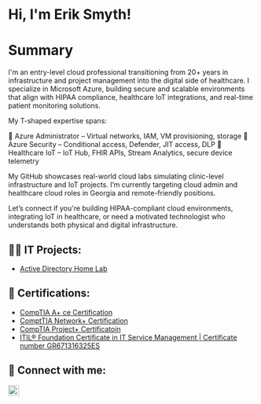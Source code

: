 <h1>Hi, I'm Erik Smyth! 
<h1>Summary</h1>I'm an entry-level cloud professional transitioning from 20+ years in infrastructure and project management into the digital side of healthcare.
  I specialize in Microsoft Azure, building secure and scalable environments that align with HIPAA compliance, healthcare IoT integrations, and real-time patient monitoring solutions. 
  
  My T-shaped expertise spans:

🔹 Azure Administrator – Virtual networks, IAM, VM provisioning, storage
🔹 Azure Security – Conditional access, Defender, JIT access, DLP
🔹 Healthcare IoT – IoT Hub, FHIR APIs, Stream Analytics, secure device telemetry

My GitHub showcases real-world cloud labs simulating clinic-level infrastructure and IoT projects. I’m currently targeting cloud admin and healthcare cloud roles in Georgia and remote-friendly positions.

Let’s connect if you're building HIPAA-compliant cloud environments, integrating IoT in healthcare, or need a motivated technologist who understands both physical and digital infrastructure.
<h2>👨‍💻 IT Projects:</h2>


  - [Active Directory Home Lab](https://github.com/Smyerk84/ActiveDirectoryLab)


<h2>📄 Certifications: </h2>

- [CompTIA A+ ce Certification](https://www.credly.com/badges/77c911b8-0920-45d3-a861-7e1ddb114776/linked_in_profile)
- [ComptTIA Network+ Certification](https://www.credly.com/badges/4fabedb1-1d83-4d59-af96-0cc2fefb02d3/public_url)
- [CompTIA Project+ Certificatoin](https://www.credly.com/badges/c0a80257-9fd7-4c73-a49e-aac0de185eab/public_url)
- [ITIL® Foundation Certificate in IT Service Management | Certificate number GR671316325ES](https://www.peoplecert.org/for-corporations/certificate-verification-service)

<h2> 🤳 Connect with me:</h2>

[<img align="left" alt="ErikBreandanSmyth | LinkedIn" width="22px" src="https://cdn.jsdelivr.net/npm/simple-icons@v3/icons/linkedin.svg" />][linkedin]

[linkedin]: https://www.linkedin.com/in/erik-breandan-smyth-187011218/
